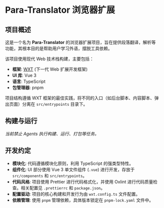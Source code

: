 # Para-Translator 浏览器扩展

## 项目概述

这是一个名为 **Para-Translator** 的浏览器扩展项目，旨在提供段落翻译，解析等功能，其根本目的是帮助用户学习外语，摆脱工具依赖。

该项目使用现代 Web 技术栈构建，主要包括：

- **框架**: [WXT](https://github.com/wxt-dev/wxt) (下一代 Web 扩展开发框架)
- **UI 库**: Vue 3
- **语言**: TypeScript
- **包管理器**: pnpm

项目结构遵循 WXT 框架的最佳实践，将不同的入口（如后台脚本、内容脚本、弹出页面）分离在 `src/entrypoints` 目录下。

## 构建与运行

_当前禁止 Agents 执行构建、运行、打包等任务。_

## 开发约定

- **模块化**: 代码遵循模块化原则，利用 TypeScript 的强类型特性。
- **组件化**: UI 部分使用 Vue 3 单文件组件 (`.vue`) 进行开发，存放于 `src/components` 和 `src/entrypoints`。
- **代码风格**: 项目使用 Prettier 进行代码格式化，并使用 Oxlint 进行代码质量检查。相关配置见 `.prettierrc` 和 `package.json`。
- **配置驱动**: 项目的核心构建和开发行为由 `wxt.config.ts` 文件配置。
- **依赖管理**: 使用 `pnpm` 管理依赖，具体版本锁定在 `pnpm-lock.yaml` 文件中。

